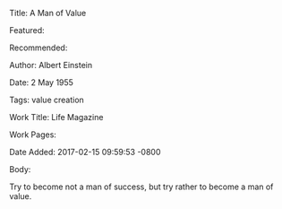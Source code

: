 Title: A Man of Value

Featured: 

Recommended: 

Author: Albert Einstein

Date: 2 May 1955

Tags: value creation

Work Title: Life Magazine

Work Pages:  

Date Added: 2017-02-15 09:59:53 -0800

Body:

Try to become not a man of success, but try rather to become a man of value.


